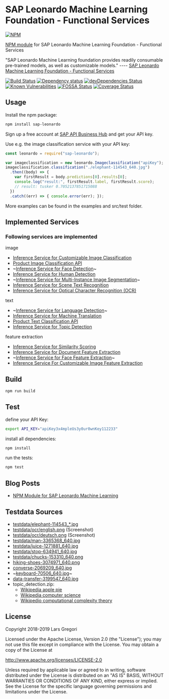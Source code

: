 # SAP Leonardo Machine Learning Foundation - Functional Services

[![NPM](https://nodei.co/npm/sap-leonardo.png?mini=true)](https://nodei.co/npm/sap-leonardo/)

[NPM module](https://www.npmjs.com/package/sap-leonardo) for SAP Leonardo Machine Learning Foundation - Functional Services

"SAP Leonardo Machine Learning foundation provides readily consumable pre-trained models, as well as customizable models." ---- [SAP Leonardo Machine Learning Foundation - Functional Services](https://api.sap.com/package/SAPLeonardoMLFunctionalServices)

[![Build Status](https://api.travis-ci.org/choas/sap-leonardo.svg?branch=master)](https://travis-ci.org/choas/sap-leonardo)
[![Dependency status](https://david-dm.org/choas/sap-leonardo/status.svg)](https://david-dm.org/choas/sap-leonardo)
[![devDependencies Status](https://david-dm.org/choas/sap-leonardo/dev-status.svg)](https://david-dm.org/choas/sap-leonardo?type=dev)
[![Known Vulnerabilities](https://snyk.io/test/github/choas/sap-leonardo/badge.svg?targetFile=package.json)](https://snyk.io/test/github/choas/sap-leonardo?targetFile=package.json)
[![FOSSA Status](https://app.fossa.io/api/projects/git%2Bgithub.com%2Fchoas%2Fsap-leonardo.svg?type=shield)](https://app.fossa.io/projects/git%2Bgithub.com%2Fchoas%2Fsap-leonardo?ref=badge_shield)
[![Coverage Status](https://coveralls.io/repos/github/choas/sap-leonardo/badge.svg?branch=master)](https://coveralls.io/github/choas/sap-leonardo?branch=master)

## Usage

Install the npm package:

```sh
npm install sap-leonardo
```

Sign up a free account at [SAP API Business Hub](https://api.sap.com/) and get your API key.

Use e.g. the image classification service with your API key:

```javascript
const leonardo = require("sap-leonardo");

var imageclassification = new leonardo.Imageclassification("apiKey");
imageclassification.classification("./elephant-114543_640.jpg")
  .then((body) => {
    var firstResult = body.predictions[0].results[0];
    console.log("result:", firstResult.label, firstResult.score);
    // result: tusker 0.7052137851715088
  })
  .catch((err) => { console.error(err); });
```

More examples can be found in the examples and src/test folder.

## Implemented Services

### Following services are implemented

image

- [Inference Service for Customizable Image Classification](https://api.sap.com/api/image_classification_api/resource)
- [Product Image Classification API](https://api.sap.com/api/product_image_classification_api/resource)
- ~[Inference Service for Face Detection](https://api.sap.com/api/face_detection_api/resource)~
- [Inference Service for Human Detection](https://api.sap.com/api/human_detection_api/resource)
- ~[Inference Service for Multi-Instance Image Segmentation](https://api.sap.com/api/instance_segmentor_api/resource)~
- [Inference Service for Scene Text Recognition](https://api.sap.com/api/scene_text_recognition_api/resource)
- [Inference Service for Optical Character Recognition (OCR)](https://api.sap.com/api/ocr_api/resource)

text

- ~[Inference Service for Language Detection](https://api.sap.com/api/language_detection_api/resource)~
- [Inference Service for Machine Translation](https://api.sap.com/api/translation_api/resource)
- [Product Text Classification API](https://api.sap.com/api/product_text_classification_api/resource)
- [Inference Service for Topic Detection](https://api.sap.com/api/topic_detection_api/resource)

feature extraction

- [Inference Service for Similarity Scoring](https://api.sap.com/api/similarity_scoring_api/resource)
- [Inference Service for Document Feature Extraction](https://api.sap.com/api/document_feature_extraction_api/resource)
- ~[Inference Service for Face Feature Extraction](https://api.sap.com/api/face_feature_extraction_api/resource)~
- [Inference Service For Customizable Image Feature Extraction](https://api.sap.com/api/img_feature_extraction_api/resource)

## Build

```sh
npm run build
```

## Test

define your API Key:

```sh
export API_KEY="apiKey3x4mpleUs3y0ur0wnKey112233"
```

install all dependencies:

```sh
npm install
```

run the tests:

```sh
npm test
```

## Blog Posts

- [NPM Module for SAP Leonardo Machine Learning](https://blogs.sap.com/2018/10/04/npm-module-for-sap-leonardo-machine-learning/)

## Testdata Sources

- [testdata/elephant-114543_*.jpg](https://pixabay.com/en/elephant-african-bush-elephant-114543/)
- [testdata/ocr/english.png](https://help.sap.com/viewer/b04a8fe9c04745b98ad8652ccd5d636f/1.0/en-US/3fa18aca0e35421394b620327875f04a.html) (Screenshot)
- [testdata/ocr/deutsch.png](http://gutenberg.spiegel.de/buch/-6248/69) (Screenshot)
- [testdata/man-3365368_640.jpg](https://pixabay.com/en/man-woman-group-teamwork-3365368/)
- [testdata/juice-1271881_640.jpg](https://pixabay.com/en/juice-health-detox-organic-1271881/)
- [testdata/stop-634941_640.jpg](https://pixabay.com/en/stop-shield-traffic-sign-road-sign-634941/)
- [testdata/chucks-153310_640.png](https://pixabay.com/en/chucks-converse-shoes-footwear-153310/)
- [hiking-shoes-3074971_640.png](https://pixabay.com/en/hiking-shoes-boots-leather-3074971/)
- [converse-2069209_640.jpg](https://pixabay.com/en/converse-shoes-grass-outdoors-2069209/)
- ~[keyboard-70506_640.jpg](https://pixabay.com/en/keyboard-computer-hardware-keys-70506/)~
- [data-transfer-3199547_640.jpg](https://pixabay.com/en/data-transfer-connection-data-3199547/)
- topic_detection.zip:
  - [Wikipedia apple pie](https://en.wikipedia.org/wiki/Apple_pie)
  - [Wikipedia computer science](https://en.wikipedia.org/wiki/Computer_science)
  - [Wikipedio computational complexity theory](https://en.wikipedia.org/wiki/Computational_complexity_theory)

## License

Copyright 2018-2019 Lars Gregori

Licensed under the Apache License, Version 2.0 (the "License"); you may not use this file except in compliance with the License. You may obtain a copy of the License at

[http://www.apache.org/licenses/LICENSE-2.0
](http://www.apache.org/licenses/LICENSE-2.0)

Unless required by applicable law or agreed to in writing, software distributed under the License is distributed on an "AS IS" BASIS, WITHOUT WARRANTIES OR CONDITIONS OF ANY KIND, either express or implied. See the License for the specific language governing permissions and limitations under the License.
